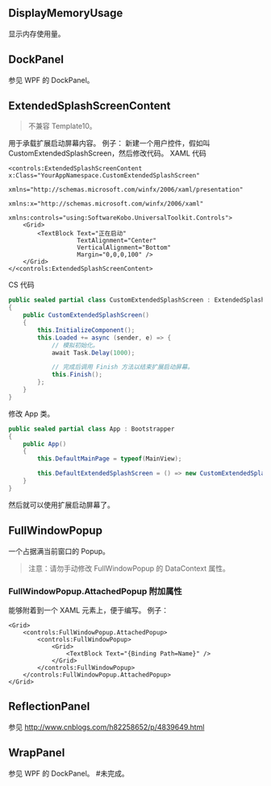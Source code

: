 ## DisplayMemoryUsage
显示内存使用量。

## DockPanel
参见 WPF 的 DockPanel。

## ExtendedSplashScreenContent
> 不兼容 Template10。

用于承载扩展启动屏幕内容。
例子：
新建一个用户控件，假如叫 CustomExtendedSplashScreen，然后修改代码。
XAML 代码
```XAML
<controls:ExtendedSplashScreenContent x:Class="YourAppNamespace.CustomExtendedSplashScreen"
									  xmlns="http://schemas.microsoft.com/winfx/2006/xaml/presentation"
                                      xmlns:x="http://schemas.microsoft.com/winfx/2006/xaml"
                                      xmlns:controls="using:SoftwareKobo.UniversalToolkit.Controls">
	<Grid>
		<TextBlock Text="正在启动"
                   TextAlignment="Center" 
				   VerticalAlignment="Bottom"
				   Margin="0,0,0,100" />
	</Grid>
</<controls:ExtendedSplashScreenContent>
```
CS 代码
```C#
public sealed partial class CustomExtendedSplashScreen : ExtendedSplashScreenContent
{
	public CustomExtendedSplashScreen()
	{
		this.InitializeComponent();
		this.Loaded += async (sender, e) => {
			// 模拟初始化。
			await Task.Delay(1000);

			// 完成后调用 Finish 方法以结束扩展启动屏幕。
			this.Finish();
		};
	}
}
```
修改 App 类。
```C#
public sealed partial class App : Bootstrapper
{
    public App()
	{
		this.DefaultMainPage = typeof(MainView);

		this.DefaultExtendedSplashScreen = () => new CustomExtendedSplashScreen();
	}
} 
```
然后就可以使用扩展启动屏幕了。

## FullWindowPopup
一个占据满当前窗口的 Popup。
> 注意：请勿手动修改 FullWindowPopup 的 DataContext 属性。

### FullWindowPopup.AttachedPopup 附加属性
能够附着到一个 XAML 元素上，便于编写。
例子：
```XAML
<Grid>
	<controls:FullWindowPopup.AttachedPopup>
		<controls:FullWindowPopup>
			<Grid>
				<TextBlock Text="{Binding Path=Name}" />
			</Grid>
		</controls:FullWindowPopup>
	</controls:FullWindowPopup.AttachedPopup>
</Grid>
```

## ReflectionPanel
参见 http://www.cnblogs.com/h82258652/p/4839649.html

## WrapPanel
参见 WPF 的 DockPanel。
#未完成。